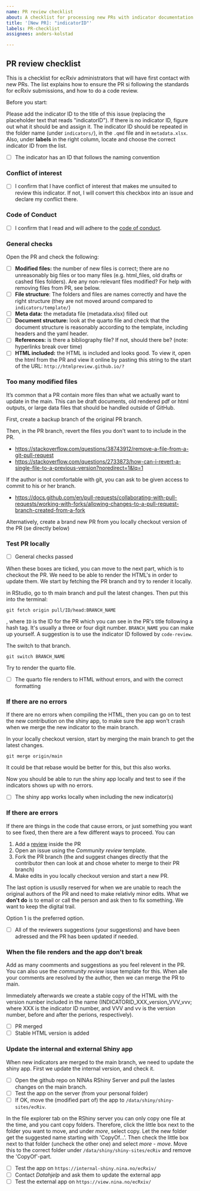 ```yaml
---
name: PR review checklist
about: A checklist for processing new PRs with indicator documentation
title: '[New PR]: "indicatorID"'
labels: PR-checklist
assignees: anders-kolstad

---
```


## PR review checklist

This is a checklist for ecRxiv administrators that will have first contact with new PRs.
The list explains how to ensure the PR si following the standards for ecRxiv submissions,
and how to do a code review.

Before you start:

Please add the indicator ID to the title of this issue (replacing the placeholder text that reads "indicatorID").
If there is no indicator ID, figure out what it should be and assign it. The indicator ID should be repeated in the folder name (under `indicators/`), in the `.qmd` file and in `metadata.xlsx`.
Also, under **labels** in the right column, locate and choose the correct indicator ID from the list.  

- [ ] The indicator has an ID that follows the naming convention

### Conflict of interest

- [ ] I confirm that I have conflict of interest that makes me unsuited to review this indicator. If not, I will convert this checkbox into an issue and declare my conflict there.

### Code of Conduct

- [ ] I confirm that I read and will adhere to the [code of conduct](https://github.com/NINAnor/ecRxiv/blob/main/docs/code_of_conduct.md).

### General checks
Open the PR and check the following: 

- [ ] **Modified files:** the number of new files is correct; there are no unreasonably big files or too many files (e.g. html_files, old drafts or cashed files folders). Are any non-relevant files modified? For help with removing files from PR, see below.
- [ ] **File structure**: The folders and files are names correctly and have the right structure (they are not moved around compared to `indicators/template/`)
- [ ] **Meta data:** the metadata file (metadata.xlsx) filled out
- [ ] **Document structure:** look at the quarto file and check that the document structure is reasonably according to the template, including headers and the yaml header.
- [ ] **References:** is there a bibliography file? If not, should there be? (note: hyperlinks break over time)
- [ ] **HTML included:** the HTML is included and looks good. To view it, 
open the html from the PR and view it online by pasting this string to the start of the URL: `http://htmlpreview.github.io/?`

### Too many modified files

It’s common that a PR contain more files than what we actually want to update in the main.
This can be draft documents, old rendered pdf or html outputs, or large data files that should
be handled outside of GitHub.

First, create a backup branch of the original PR branch.

Then, in the PR branch, revert the files you don't want to to include in the PR. 
- https://stackoverflow.com/questions/38743912/remove-a-file-from-a-git-pull-request
- https://stackoverflow.com/questions/2733873/how-can-i-revert-a-single-file-to-a-previous-version?noredirect=1&lq=1

If the author is not comfortable with git, you can ask to be given access to commit to his or her branch. 
- https://docs.github.com/en/pull-requests/collaborating-with-pull-requests/working-with-forks/allowing-changes-to-a-pull-request-branch-created-from-a-fork

Alternatively, create a brand new PR from you locally checkout version of the PR (se directly below)


### Test PR locally

- [ ] General checks passed

When these boxes are ticked, you can move to the next part, which is to checkout the PR.
We need to be able to render the HTML's in order to update them. We start by fetching the PR branch and try to render it locally. 

in RStudio, go to th main branch and pull the latest changes. 
Then put this into the terminal:

`git fetch origin pull/ID/head:BRANCH_NAME` 

, where `ID` is the ID for the PR which you can see in the PR's title following a hash tag. It's usually a three or four  digit number.
`BRANCH_NAME` you can make up yourself. A suggestion is to use the indicator ID followed by `code-review`.

The switch to that branch. 

`git switch BRANCH_NAME`

Try to render the quarto file. 

- [ ] The quarto file renders to HTML without errors, and with the correct formatting



### If there are no errors 


If there are no errors when compiling the HTML, then you can go on to test the new contribution on the shiny app,
to make sure the app won't crash when we merge the new indicator to the main branch.

In your locally checkout version, start by merging the main branch to get the latest changes. 

`git merge origin/main`

It could be that rebase would be better for this, but this also works.

Now you should be able to run the shiny app locally and test to see if the indicators shows up with no errors.

- [ ] The shiny app works locally when including the new indicator(s)

### If there are errors

If there are things in the code that cause errors, or just something you want to see fixed,
then there are a few different ways to proceed. You can

1. Add a [review](https://docs.github.com/en/pull-requests/collaborating-with-pull-requests/reviewing-changes-in-pull-requests/about-pull-request-reviews) inside the PR
1. Open an issue using the *Community review* template.
1. Fork the PR branch (the and suggest changes directly that the contributor then can look at and chose wheter to merge to their PR branch)
1. Make edits in you locally checkout version and start a new PR. 

The last option is ususlly reserved for when we are unable to reach the original authors of the PR and need to make relativly minor edits.
What we **don't do** is to email or call the person and ask then to fix something. We want to keep the digital trail.

Option 1 is the preferred option. 

- [ ] All of the reviewers suggestions (your suggestions) and have been adressed and the PR has been updated if needed.

### When the file renders and the app don't break

Add as many coomments and suggestions as you feel relevent in the PR.
You can also use the *community review* issue template for this.
When alle your comments are resolved by the author, then we can merge the PR to main. 

Immediately afterwards we create a stable copy of the HTML with the version number 
included in the name (INDICATORID_XXX_version_VVV_vvv; where XXX is the indicator ID number, and VVV and vv is the version number, before and after the perions, respectively).

- [ ] PR merged
- [ ] Stable HTML version is added

### Update the internal and external Shiny app

When new indicators are merged to the main branch,
we need to update the shiny app. First we update the internal version, and check it.

- [ ] Open the github repo on NINAs RShiny Server and pull the lastes changes on the main branch.
- [ ] Test the app on the server (from your personal folder)
- [ ] If OK, move the (modified part of) the app to `/data/shiny/shiny-sites/ecRiv`. 

In the file explorer tab on the RShiny server you can only copy one file at the time, and you cant copy folders. Therefore, click the little box
next to the folder you want to move, and under *more*, select copy. Let the new folder get the suggested name starting with 'CopyOf...'.
Then check the little box next to that folder (uncheck the other one) and select *more - move*. Move this to the correct folder 
under `/data/shiny/shiny-sites/ecRiv` and remove the 'CopyOf'-part.

- [ ] Test the app on `https://internal-shiny.nina.no/ecRxiv/`
- [ ] Contact *Datahjelp* and ask them to update the external app
- [ ] Test the external app on `https://view.nina.no/ecRxiv/`
